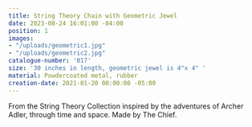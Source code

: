 ```yaml
---
title: String Theory Chain with Geometric Jewel
date: 2023-08-24 16:01:00 -04:00
position: 1
images:
- "/uploads/geometric1.jpg"
- "/uploads/geometric2.jpg"
catalogue-number: '017'
size: '30 inches in length, geometric jewel is 4"x 4" '
material: Powdercoated metal, rubber
creation-date: 2021-01-20 00:00:00 -05:00
---
```


From the String Theory Collection inspired by the adventures of Archer Adler, through time and space. 
Made by The Chief.
